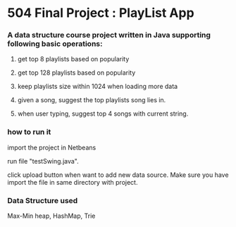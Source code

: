 # 504 Final Project : PlayList App
### A data structure course project written in Java supporting following basic operations:

1) get top 8 playlists based on popularity 

2) get top 128 playlists based on popularity

3) keep playlists size within 1024 when loading more data

4) given a song, suggest the top playlists song lies in.

5) when user typing, suggest top 4 songs with current string. 

### how to run it
import the project in Netbeans

run file "testSwing.java".

click upload button when want to add new data source. Make sure you have import the file in same directory with project.

### Data Structure used 
Max-Min heap, HashMap, Trie


